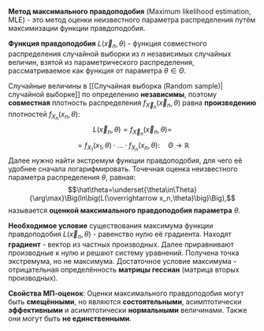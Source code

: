 **Метод максимального правдоподобия** (Maximum likelihood estimation, MLE) - это метод оценки неизвестного параметра распределения путём максимизации функции правдоподобия.

**Функция правдоподобия** $L(\overrightarrow x_n,\theta)$ - функция совместного распределения случайной выборки из $n$ независимых случайных величин, взятой из параметрического распределения, рассматриваемое как функция от параметра $\theta\in\Theta$.

Случайные величины в [[Случайная выборка (Random sample)|случайной выборке]] по определению **независимы**, поэтому **совместная** плотность распределения $f_{\overrightarrow X_n}(\overrightarrow x_n,\theta)$ равна **произведению** плотностей $f_{X_n}(x_n,\theta)$:
$$L(\overrightarrow x_n,\theta)=f_{\overrightarrow X_n}(\overrightarrow x_n,\theta)=$$$$=f_{X_1}(x_1,\theta)\cdot...\cdot f_{X_n}(x_n,\theta):\quad \Theta\to\mathbb{R}$$
Далее нужно найти экстремум функции правдоподобия, для чего её удобнее сначала логарифмировать. Точечная оценка неизвестного параметра распределения $\theta$, равная:$$\hat\theta=\underset{\theta\in\Theta}{\arg\max}\Big(ln\big(L(\overrightarrow x_n,\theta)\big)\Big),$$называется **оценкой максимального правдоподобия параметра** $\theta$.

**Необходимое условие** существования максимума функции правдоподобия $L(\overrightarrow x_n,\theta)$ - равенство нулю её градиента. Находят **градиент** - вектор из частных производных. Далее приравнивают производные к нулю и решают систему уравнений. Получена точка экстремума, но не максимума. Достаточное условие максимума - отрицательная определённость **матрицы гессиан** (матрица вторых производных).

**Свойства МП-оценок**:
Оценки максимального правдоподобия могут быть **смещёнными**, но являются **состоятельными**, асимптотически **эффективными** и асимптотически **нормальными** величинами. Также они могут быть **не единственными**.